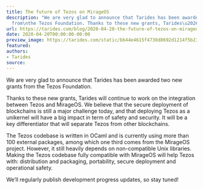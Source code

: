 ```yaml
---
title: The future of Tezos on MirageOS
description: "We are very glad to announce that Tarides has been awarded two new grants
  from\nthe Tezos Foundation. Thanks to these new grants, Tarides\u2026"
url: https://tarides.com/blog/2020-04-20-the-future-of-tezos-on-mirageos
date: 2020-04-20T00:00:00-00:00
preview_image: https://tarides.com/static/bb44e4615f4730d8692d1214f5b238a3/0d665/tezosgrants.png
featured:
authors:
- Tarides
source:
---
```


<p>We are very glad to announce that Tarides has been awarded two new grants from
the Tezos Foundation.</p>
<p>Thanks to these new grants, Tarides will continue to work on the integration
between Tezos and MirageOS. We believe that the secure deployment of blockchains
is still a major challenge today, and that deploying Tezos as a unikernel will
have a big impact in term of safety and security. It will be a key
differentiator that will separate Tezos from other blockchains.</p>
<p>The Tezos codebase is written in OCaml and is currently using more than 100
external packages, among which one third comes from the MirageOS project.
However, it still heavily depends on non-compatible Unix libraries. Making the
Tezos codebase fully compatible with MirageOS will help Tezos with: distribution
and packaging, portability, secure deployment and operational safety.</p>
<p>We&rsquo;ll regularly publish development progress updates, so stay tuned!</p>
